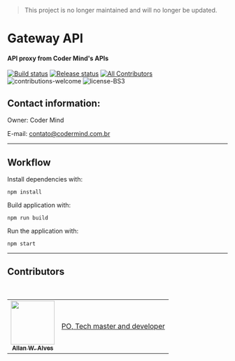 > This project is no longer maintained and will no longer be updated.

# Gateway API

#### API proxy from Coder Mind's APIs


[![Build status](https://dev.azure.com/codermindproject/Coder%20Mind/_apis/build/status/Production/Gateway-api%20production)](https://dev.azure.com/codermindproject/Coder%20Mind/_build/latest?definitionId=10)
[![Release status](https://vsrm.dev.azure.com/codermindproject/_apis/public/Release/badge/2cbdac35-45f6-4fc4-a511-54ecd832b244/5/5)](https://api.codermind.com.br)
[![All Contributors](https://img.shields.io/badge/all_contributors-1-blue.svg?style=flat-square)](#contributors)
![contributions-welcome](https://img.shields.io/badge/contributions-welcome-brightgreen)
![license-BS3](https://img.shields.io/badge/license-BSD%203-green)

## Contact information:

Owner: Coder Mind

E-mail: contato@codermind.com.br

___

## Workflow

Install dependencies with:

`npm install`

Build application with:

`npm run build`

Run the application with:

`npm start`
___

## Contributors

<table>
  <tr>
    <td align="center">
      <a href="http://allanalves23.com">
         <img 
              src="https://avatars0.githubusercontent.com/u/27220715?v=4" width="100px;"
              alt=""
         />
         <br />
         <sub>
            <b>Allan W. Alves</b>
         </sub>
      </a>
      <br />
</td>
<td>
    <div>
        <a href="https://github.com/coder-mind-project/panel/commits?author=allanalves23">
          PO, Tech master and developer
        </a>
    </div>
</td>
</tr>
<br/>
</table>
